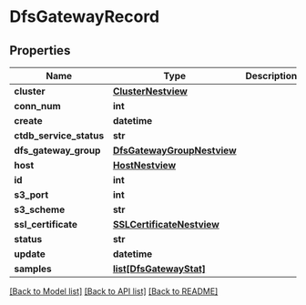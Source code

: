 # DfsGatewayRecord

## Properties
Name | Type | Description | Notes
------------ | ------------- | ------------- | -------------
**cluster** | [**ClusterNestview**](ClusterNestview.md) |  | [optional] 
**conn_num** | **int** |  | [optional] 
**create** | **datetime** |  | [optional] 
**ctdb_service_status** | **str** |  | [optional] 
**dfs_gateway_group** | [**DfsGatewayGroupNestview**](DfsGatewayGroupNestview.md) |  | [optional] 
**host** | [**HostNestview**](HostNestview.md) |  | [optional] 
**id** | **int** |  | [optional] 
**s3_port** | **int** |  | [optional] 
**s3_scheme** | **str** |  | [optional] 
**ssl_certificate** | [**SSLCertificateNestview**](SSLCertificateNestview.md) |  | [optional] 
**status** | **str** |  | [optional] 
**update** | **datetime** |  | [optional] 
**samples** | [**list[DfsGatewayStat]**](DfsGatewayStat.md) |  | [optional] 

[[Back to Model list]](../README.md#documentation-for-models) [[Back to API list]](../README.md#documentation-for-api-endpoints) [[Back to README]](../README.md)


